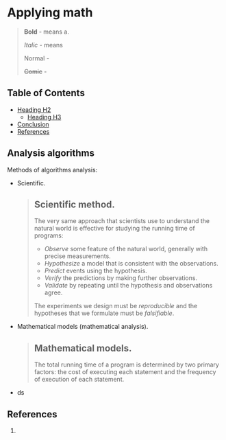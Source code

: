 # Applying math

> **Bold** - means a.
> 
> *Italic* - means 
> 
> Normal - 
> 
> ~~Comic~~ - 

## Table of Contents

- [Heading H2](#Heading-H2)
  - [Heading H3](#Heading-H3)
- [Conclusion](#Conclusion)
- [References](#References)

## Analysis algorithms

Methods of algorithms analysis:

- Scientific.

  > ## Scientific method.
  >
  > The very same approach that scientists use to understand the natural world  is effective for studying the running time of programs:
  >
  > - *Observe* some feature of the  natural world, generally with precise measurements.
  > - *Hypothesize* a model that is consistent with the observations.
  > - *Predict* events using the hypothesis.
  > - *Verify* the predictions by making further observations.
  > - *Validate* by repeating until the hypothesis and observations agree.
  >
  > The experiments we design must be *reproducible* and the hypotheses that we formulate must be *falsifiable*.

- Mathematical models (mathematical analysis).

  > ## Mathematical models.
  >
  > The total running time of a program is determined by two primary factors: the cost of executing each statement and  the frequency of execution of each statement.

- ds



## References

1. 
